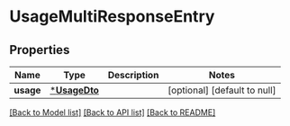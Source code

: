 # UsageMultiResponseEntry

## Properties

| Name      | Type                         | Description | Notes                        |
| --------- | ---------------------------- | ----------- | ---------------------------- |
| **usage** | [***UsageDto**](UsageDto.md) |             | [optional] [default to null] |

[[Back to Model list]](../README.md#documentation-for-models) [[Back to API list]](../README.md#documentation-for-api-endpoints) [[Back to README]](../README.md)
